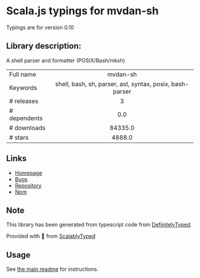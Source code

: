 
# Scala.js typings for mvdan-sh

Typings are for version 0.10

## Library description:
A shell parser and formatter (POSIX/Bash/mksh)

|                    |                 |
| ------------------ | :-------------: |
| Full name          | mvdan-sh |
| Keywords           | shell, bash, sh, parser, ast, syntax, posix, bash-parser |
| # releases         | 3 |
| # dependents       | 0.0 |
| # downloads        | 84335.0 |
| # stars            | 4888.0 |

## Links
- [Homepage](https://github.com/mvdan/sh#readme)
- [Bugs](https://github.com/mvdan/sh/issues)
- [Repository](https://github.com/mvdan/sh)
- [Npm](https://www.npmjs.com/package/mvdan-sh)
    


## Note
This library has been generated from typescript code from [DefinitelyTyped](https://definitelytyped.org).

Provided with :purple_heart: from [ScalablyTyped](https://github.com/oyvindberg/ScalablyTyped)

## Usage
See [the main readme](../../readme.md) for instructions.


